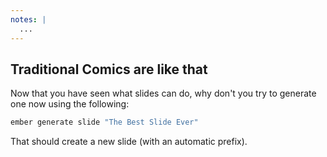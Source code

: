 ```yaml
---
notes: |
  ...
---
```


## Traditional Comics are like that

Now that you have seen what slides can do, why don't you try to generate one now using the following:

```bash
ember generate slide "The Best Slide Ever"
```

That should create a new slide (with an automatic prefix).
